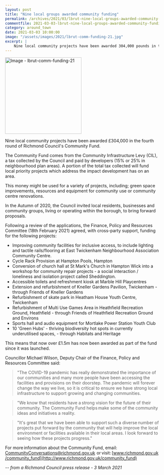 ```yaml
---
layout: post
title: "Nine local groups awarded community funding"
permalink: /archives/2021/03/lbrut-nine-local-groups-awarded-community-funding.html
commentfile: 2021-03-03-lbrut-nine-local-groups-awarded-community-funding
category: around_town
date: 2021-03-03 10:00:00
image: "/assets/images/2021/lbrut-comm-funding-21.jpg"
excerpt: |
    Nine local community projects have been awarded 304,000 pounds in the fourth round of Richmond Council's Community Fund.
---
```

<a href="/assets/images/2021/lbrut-comm-funding-21.jpg" title="Click for a larger image"><img src="/assets/images/2021/lbrut-comm-funding-21-thumb.jpg" width="250" alt="Image - lbrut-comm-funding-21"  class="photo right"/></a>

Nine local community projects have been awarded £304,000 in the fourth round of Richmond Council's Community Fund.

The Community Fund comes from the Community Infrastructure Levy (CIL), a tax collected by the Council and paid by developers (15% or 25% in neighbourhood plan areas). A portion of the total tax collected will fund local priority projects which address the impact development has on an area.

This money might be used for a variety of projects, including; green space improvements, resources and equipment for community use or community centre renovations.

In the Autumn of 2020, the Council invited local residents, businesses and community groups, living or operating within the borough, to bring forward proposals.

Following a review of the applications, the Finance, Policy and Resources Committee (18th February 2021) agreed, with cross-party support, funding for the following projects:

- Improving community facilities for inclusive access, to include lighting and tactile rails/flooring at East Twickenham Neighbourhood Association Community Centre.
- Cycle Rack Provision at Hampton Pools, Hampton
- Conversion of church hall at St Mark's Church in Hampton Wick into a workshop for community repair projects - a social interaction / loneliness and isolation project called Sheddington.
- Accessible toilets and refreshment kiosk at Marble Hill Playcentres
- Extension and refurbishment of Kneller Gardens Pavilion, Twickenham - through Friends of Kneller Gardens
- Refurbishment of skate park in Heatham House Youth Centre, Twickenham
- Refurbishment of Multi Use Games Area in Heathfield Recreation Ground, Heathfield - through Friends of Heathfield Recreation Ground and Environs
- Sports hall and audio equipment for Mortlake Power Station Youth Club
- 10 'Green Hubs' - thriving biodiversity hot spots in currently underutilised spaces, - through Habitats and Heritage

This means that now over &pound;1.5m has now been awarded as part of the fund since it was launched.

Councillor Michael Wilson, Deputy Chair of the Finance, Policy and Resources Committee said:

> "The COVID-19 pandemic has really demonstrated the importance of our communities and many more people have been accessing the facilities and provisions on their doorstep. The pandemic will forever change the way we live, so it is critical to ensure we have strong local infrastructure to support growing and changing communities.

> "We know that residents have a strong vision for the future of their community. The Community Fund helps make some of the community ideas and initiatives a reality.

> "It's great that we have been able to support such a diverse number of projects put forward by the community that will help improve the local environment or facilities available in their local areas. I look forward to seeing how these projects progress."

For more information about the Community Fund, email:  [CommunityConversations@richmond.gov.uk](mailto:CommunityConversations@richmond.gov.uk)  or visit: [www.richmond.gov.uk/community_fund](http://www.richmond.gov.uk/community_fund)


<cite>-- from a Richmond Council press release - 3 March 2021</cite>
